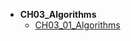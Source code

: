 * **CH03_Algorithms**
    * [CH03_01_Algorithms](/math/Discrete_Mathematics_Explained_in_Detail-master/CH03_Algorithms/CH03_01_Algorithms.md)
    